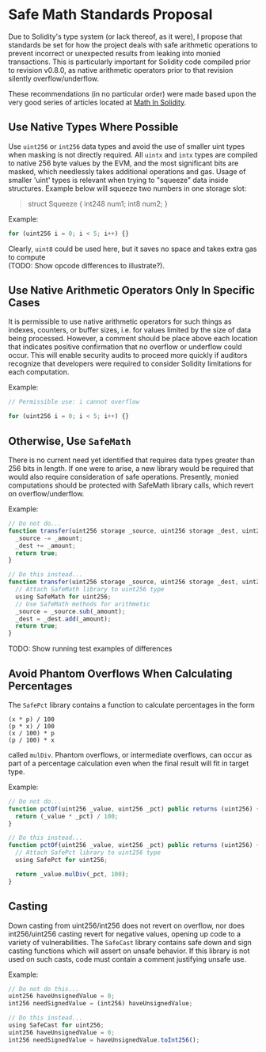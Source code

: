 # Safe Math Standards Proposal
Due to Solidity's type system (or lack thereof, as it were), I propose that standards be set for how the project deals with safe arithmetic operations to prevent incorrect or unexpected results from leaking into monied transactions. This is particularly important for Solidity code compiled prior to revision v0.8.0, as native arithmetic operators prior to that revision silently overflow/underflow. 

These recommendations (in no particular order) were made based upon the very good series of articles located at [Math In Solidity](https://medium.com/coinmonks/math-in-solidity-part-1-numbers-384c8377f26d).

## Use Native Types Where Possible
Use `uint256` or `int256` data types and avoid the use of smaller uint types when masking is not directly required. All `uintx` and `intx` types are compiled to native 256 byte values by the EVM, and the most significant bits are masked, which needlessly takes additional operations and gas.
Usage of smaller 'uint' types is relevant when trying to "squeeze" data inside structures. Example below will squeeze two numbers in one storage slot:
> struct Squeeze {
>    int248 num1;
>    int8   num2;
> }

Example:<br>
```js
for (uint256 i = 0; i < 5; i++) {}
```
Clearly, `uint8` could be used here, but it saves no space and takes extra gas to compute<br>
(TODO: Show opcode differences to illustrate?).

## Use Native Arithmetic Operators Only In Specific Cases
It is permissible to use native arithmetic operators for such things as indexes, counters, or buffer sizes, i.e. for values limited by the size of data being processed. However, a comment should be place above each location that indicates positive confirmation that no overflow or underflow could occur. This will enable security audits to proceed more quickly if auditors recognize that developers were required to consider Solidity limitations for each computation.

Example:<br>
```js
// Permissible use: i cannot overflow

for (uint256 i = 0; i < 5; i++) {}
```

## Otherwise, Use `SafeMath`
There is no current need yet identified that requires data types greater than 256 bits in length. If one were to arise, a new library would be required that would also require consideration of safe operations. Presently, monied computations should be protected with SafeMath library calls, which revert on overflow/underflow.

Example:<br>
```js
// Do not do...
function transfer(uint256 storage _source, uint256 storage _dest, uint256 _amount) public returns (bool) {
  _source -= _amount;
  _dest += _amount;
  return true;
}

// Do this instead...
function transfer(uint256 storage _source, uint256 storage _dest, uint256 _amount) public returns (bool) {
  // Attach SafeMath library to uint256 type
  using SafeMath for uint256;
  // Use SafeMath methods for arithmetic
  _source = _source.sub(_amount);
  _dest = _dest.add(_amount);
  return true;
}
```
TODO: Show running test examples of differences

## Avoid Phantom Overflows When Calculating Percentages
The `SafePct` library contains a function to calculate percentages in the form 
```
(x * p) / 100
(p * x) / 100
(x / 100) * p
(p / 100) * x
```
called `mulDiv`. Phantom overflows, or intermediate overflows, can occur as part of a percentage calculation even when the final result will fit in target type.

Example:<br>
```js
// Do not do...
function pctOf(uint256 _value, uint256 _pct) public returns (uint256) {
  return (_value * _pct) / 100;
}

// Do this instead...
function pctOf(uint256 _value, uint256 _pct) public returns (uint256) {
  // Attach SafePct library to uint256 type
  using SafePct for uint256;

  return _value.mulDiv(_pct, 100);
}
```

## Casting
Down casting from uint256/int256 does not revert on overflow, nor does int256/uint256 casting revert for negative values, opening up code to a variety of vulnerabilities. The `SafeCast` library contains safe down and sign casting functions which will assert on unsafe behavior. If this library is not used on  such casts, code must contain a comment justifying unsafe use.

Example:<br>
```js
// Do not do this...
uint256 haveUnsignedValue = 0;
int256 needSignedValue = (int256) haveUnsignedValue;

// Do this instead...
using SafeCast for uint256;
uint256 haveUnsignedValue = 0;
int256 needSignedValue = haveUnsignedValue.toInt256();
```
